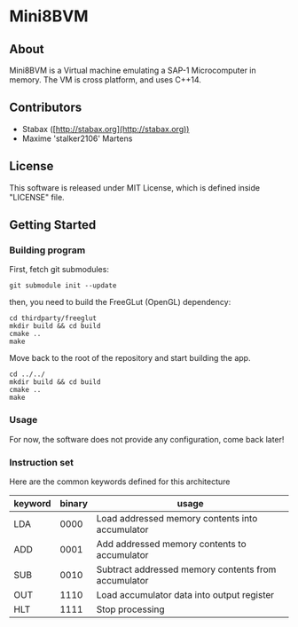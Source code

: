 # Mini8BVM

## About

Mini8BVM is a Virtual machine emulating a SAP-1 Microcomputer in memory.
The VM is cross platform, and uses C++14.

## Contributors
+ Stabax ([http://stabax.org](http://stabax.org))
+ Maxime 'stalker2106' Martens

## License

This software is released under MIT License, which is defined inside "LICENSE" file.

## Getting Started

### Building program

First, fetch git submodules:

    git submodule init --update

then, you need to build the FreeGLut (OpenGL) dependency:

    cd thirdparty/freeglut
    mkdir build && cd build
    cmake ..
    make

Move back to the root of the repository and start building the app.
 
    cd ../../
    mkdir build && cd build
    cmake ..
    make

### Usage

For now, the software does not provide any configuration, come back later!

### Instruction set

Here are the common keywords defined for this architecture

| keyword | binary | usage |
| --- | ---- | ---- |
| LDA | 0000 | Load addressed memory contents into accumulator |
| ADD | 0001 | Add addressed memory contents to accumulator |
| SUB | 0010 | Subtract addressed memory contents from accumulator |
| OUT | 1110 | Load accumulator data into output register |
| HLT | 1111 | Stop processing |
